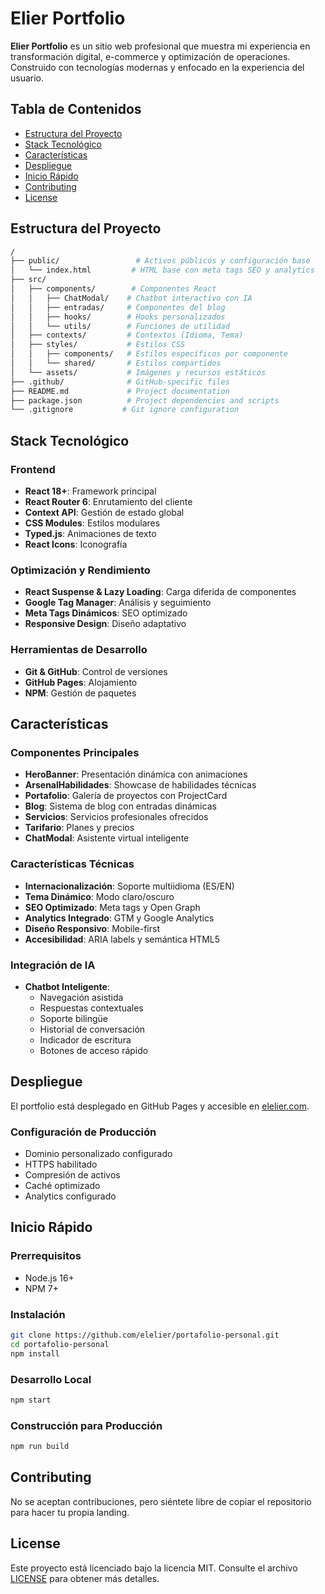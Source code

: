 # Elier Portfolio

**Elier Portfolio** es un sitio web profesional que muestra mi experiencia en transformación digital, e-commerce y optimización de operaciones. Construido con tecnologías modernas y enfocado en la experiencia del usuario.

## Tabla de Contenidos

- [Estructura del Proyecto](#estructura-del-proyecto)
- [Stack Tecnológico](#stack-tecnológico)
- [Características](#características)
- [Despliegue](#despliegue)
- [Inicio Rápido](#inicio-rápido)
- [Contributing](#contributing)
- [License](#license)

## Estructura del Proyecto

```bash
/
├── public/                 # Activos públicos y configuración base
│   └── index.html         # HTML base con meta tags SEO y analytics
├── src/
│   ├── components/        # Componentes React
│   │   ├── ChatModal/    # Chatbot interactivo con IA
│   │   ├── entradas/     # Componentes del blog
│   │   ├── hooks/        # Hooks personalizados
│   │   └── utils/        # Funciones de utilidad
│   ├── contexts/         # Contextos (Idioma, Tema)
│   ├── styles/           # Estilos CSS
│   │   ├── components/   # Estilos específicos por componente
│   │   └── shared/       # Estilos compartidos
│   └── assets/           # Imágenes y recursos estáticos
├── .github/              # GitHub-specific files
├── README.md             # Project documentation
├── package.json          # Project dependencies and scripts
└── .gitignore           # Git ignore configuration
```

## Stack Tecnológico

### Frontend
- **React 18+**: Framework principal
- **React Router 6**: Enrutamiento del cliente
- **Context API**: Gestión de estado global
- **CSS Modules**: Estilos modulares
- **Typed.js**: Animaciones de texto
- **React Icons**: Iconografía

### Optimización y Rendimiento
- **React Suspense & Lazy Loading**: Carga diferida de componentes
- **Google Tag Manager**: Análisis y seguimiento
- **Meta Tags Dinámicos**: SEO optimizado
- **Responsive Design**: Diseño adaptativo

### Herramientas de Desarrollo
- **Git & GitHub**: Control de versiones
- **GitHub Pages**: Alojamiento
- **NPM**: Gestión de paquetes

## Características

### Componentes Principales
- **HeroBanner**: Presentación dinámica con animaciones
- **ArsenalHabilidades**: Showcase de habilidades técnicas
- **Portafolio**: Galería de proyectos con ProjectCard
- **Blog**: Sistema de blog con entradas dinámicas
- **Servicios**: Servicios profesionales ofrecidos
- **Tarifario**: Planes y precios
- **ChatModal**: Asistente virtual inteligente

### Características Técnicas
- **Internacionalización**: Soporte multiidioma (ES/EN)
- **Tema Dinámico**: Modo claro/oscuro
- **SEO Optimizado**: Meta tags y Open Graph
- **Analytics Integrado**: GTM y Google Analytics
- **Diseño Responsivo**: Mobile-first
- **Accesibilidad**: ARIA labels y semántica HTML5

### Integración de IA
- **Chatbot Inteligente**:
  - Navegación asistida
  - Respuestas contextuales
  - Soporte bilingüe
  - Historial de conversación
  - Indicador de escritura
  - Botones de acceso rápido

## Despliegue

El portfolio está desplegado en GitHub Pages y accesible en [elelier.com](https://www.elelier.com).

### Configuración de Producción
- Dominio personalizado configurado
- HTTPS habilitado
- Compresión de activos
- Caché optimizado
- Analytics configurado

## Inicio Rápido

### Prerrequisitos
- Node.js 16+
- NPM 7+

### Instalación

```bash
git clone https://github.com/elelier/portafolio-personal.git
cd portafolio-personal
npm install
```

### Desarrollo Local

```bash
npm start
```

### Construcción para Producción

```bash
npm run build
```

## Contributing

No se aceptan contribuciones, pero siéntete libre de copiar el repositorio para hacer tu propia landing.

## License

Este proyecto está licenciado bajo la licencia MIT. Consulte el archivo [LICENSE](LICENSE) para obtener más detalles.